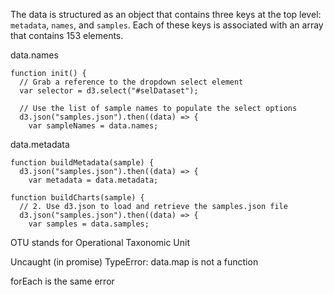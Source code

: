 The data is structured as an object that contains three keys at the top level: `metadata`, `names`, and `samples`. Each of these keys is associated with an array that contains 153 elements.

data.names

```
function init() {
  // Grab a reference to the dropdown select element
  var selector = d3.select("#selDataset");

  // Use the list of sample names to populate the select options
  d3.json("samples.json").then((data) => {
    var sampleNames = data.names;
```

data.metadata

```
function buildMetadata(sample) {
  d3.json("samples.json").then((data) => {
    var metadata = data.metadata;
```



```
function buildCharts(sample) {
  // 2. Use d3.json to load and retrieve the samples.json file 
  d3.json("samples.json").then((data) => {
  	var samples = data.samples;
```



OTU stands for Operational Taxonomic Unit

Uncaught (in promise) TypeError: data.map is not a function

forEach is the same error

